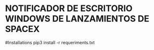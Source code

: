 # NOTIFICADOR DE ESCRITORIO WINDOWS DE LANZAMIENTOS DE SPACEX

#Installations
pip3 install -r requeriments.txt
